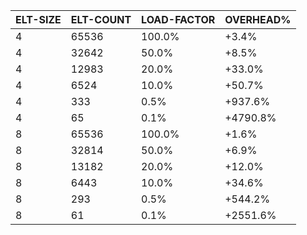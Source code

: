 | ELT-SIZE | ELT-COUNT | LOAD-FACTOR | OVERHEAD% |
|----------|-----------|-------------|-----------|
|        4 |     65536 |      100.0% |     +3.4% |
|        4 |     32642 |       50.0% |     +8.5% |
|        4 |     12983 |       20.0% |    +33.0% |
|        4 |      6524 |       10.0% |    +50.7% |
|        4 |       333 |        0.5% |   +937.6% |
|        4 |        65 |        0.1% |  +4790.8% |
|        8 |     65536 |      100.0% |     +1.6% |
|        8 |     32814 |       50.0% |     +6.9% |
|        8 |     13182 |       20.0% |    +12.0% |
|        8 |      6443 |       10.0% |    +34.6% |
|        8 |       293 |        0.5% |   +544.2% |
|        8 |        61 |        0.1% |  +2551.6% |
